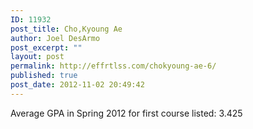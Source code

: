 ```yaml
---
ID: 11932
post_title: Cho,Kyoung Ae
author: Joel DesArmo
post_excerpt: ""
layout: post
permalink: http://effrtlss.com/chokyoung-ae-6/
published: true
post_date: 2012-11-02 20:49:42
---
```

<p>Average GPA in Spring 2012 for first course listed: 3.425</p>